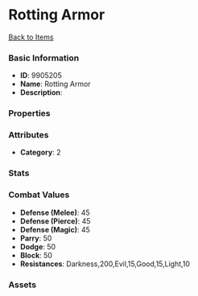 # Rotting Armor



[Back to Items](../items.md)

### Basic Information

- **ID**: 9905205
- **Name**: Rotting Armor
- **Description**: 

### Properties


### Attributes

- **Category**: 2

### Stats


### Combat Values

- **Defense (Melee)**: 45
- **Defense (Pierce)**: 45
- **Defense (Magic)**: 45
- **Parry**: 50
- **Dodge**: 50
- **Block**: 50
- **Resistances**: Darkness,200,Evil,15,Good,15,Light,10

### Assets


